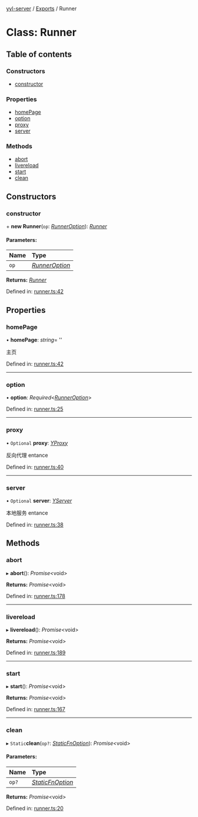 [yyl-server](../README.md) / [Exports](../modules.md) / Runner

# Class: Runner

## Table of contents

### Constructors

- [constructor](runner.md#constructor)

### Properties

- [homePage](runner.md#homepage)
- [option](runner.md#option)
- [proxy](runner.md#proxy)
- [server](runner.md#server)

### Methods

- [abort](runner.md#abort)
- [livereload](runner.md#livereload)
- [start](runner.md#start)
- [clean](runner.md#clean)

## Constructors

### constructor

\+ **new Runner**(`op`: [*RunnerOption*](../interfaces/runneroption.md)): [*Runner*](runner.md)

#### Parameters:

Name | Type |
:------ | :------ |
`op` | [*RunnerOption*](../interfaces/runneroption.md) |

**Returns:** [*Runner*](runner.md)

Defined in: [runner.ts:42](https://github.com/jackness1208/yyl-server/blob/4a70c7c/src/runner.ts#L42)

## Properties

### homePage

• **homePage**: *string*= ''

主页

Defined in: [runner.ts:42](https://github.com/jackness1208/yyl-server/blob/4a70c7c/src/runner.ts#L42)

___

### option

• **option**: *Required*<[*RunnerOption*](../interfaces/runneroption.md)\>

Defined in: [runner.ts:25](https://github.com/jackness1208/yyl-server/blob/4a70c7c/src/runner.ts#L25)

___

### proxy

• `Optional` **proxy**: [*YProxy*](yproxy.md)

反向代理 entance

Defined in: [runner.ts:40](https://github.com/jackness1208/yyl-server/blob/4a70c7c/src/runner.ts#L40)

___

### server

• `Optional` **server**: [*YServer*](yserver.md)

本地服务 entance

Defined in: [runner.ts:38](https://github.com/jackness1208/yyl-server/blob/4a70c7c/src/runner.ts#L38)

## Methods

### abort

▸ **abort**(): *Promise*<void\>

**Returns:** *Promise*<void\>

Defined in: [runner.ts:178](https://github.com/jackness1208/yyl-server/blob/4a70c7c/src/runner.ts#L178)

___

### livereload

▸ **livereload**(): *Promise*<void\>

**Returns:** *Promise*<void\>

Defined in: [runner.ts:189](https://github.com/jackness1208/yyl-server/blob/4a70c7c/src/runner.ts#L189)

___

### start

▸ **start**(): *Promise*<void\>

**Returns:** *Promise*<void\>

Defined in: [runner.ts:167](https://github.com/jackness1208/yyl-server/blob/4a70c7c/src/runner.ts#L167)

___

### clean

▸ `Static`**clean**(`op?`: [*StaticFnOption*](../interfaces/staticfnoption.md)): *Promise*<void\>

#### Parameters:

Name | Type |
:------ | :------ |
`op?` | [*StaticFnOption*](../interfaces/staticfnoption.md) |

**Returns:** *Promise*<void\>

Defined in: [runner.ts:20](https://github.com/jackness1208/yyl-server/blob/4a70c7c/src/runner.ts#L20)
